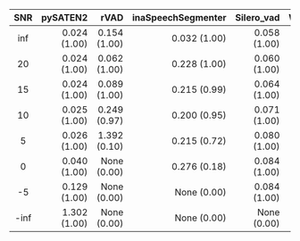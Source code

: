 |SNR|pySATEN2|rVAD|inaSpeechSegmenter|Silero_vad|WhisperX|
|:---:|---:|---:|---:|---:|---:|
|inf|0.024 (1.00)|0.154 (1.00)|0.032 (1.00)|0.058 (1.00)|0.045 (1.00)|
|20|0.024 (1.00)|0.062 (1.00)|0.228 (1.00)|0.060 (1.00)|0.043 (1.00)|
|15|0.024 (1.00)|0.089 (1.00)|0.215 (0.99)|0.064 (1.00)|0.047 (1.00)|
|10|0.025 (1.00)|0.249 (0.97)|0.200 (0.95)|0.071 (1.00)|0.049 (1.00)|
|5|0.026 (1.00)|1.392 (0.10)|0.215 (0.72)|0.080 (1.00)|0.055 (1.00)|
|0|0.040 (1.00)|None (0.00)|0.276 (0.18)|0.084 (1.00)|0.080 (1.00)|
|-5|0.129 (1.00)|None (0.00)|None (0.00)|0.084 (1.00)|0.122 (1.00)|
|-inf|1.302 (1.00)|None (0.00)|None (0.00)|None (0.00)|1.957 (0.00)|
